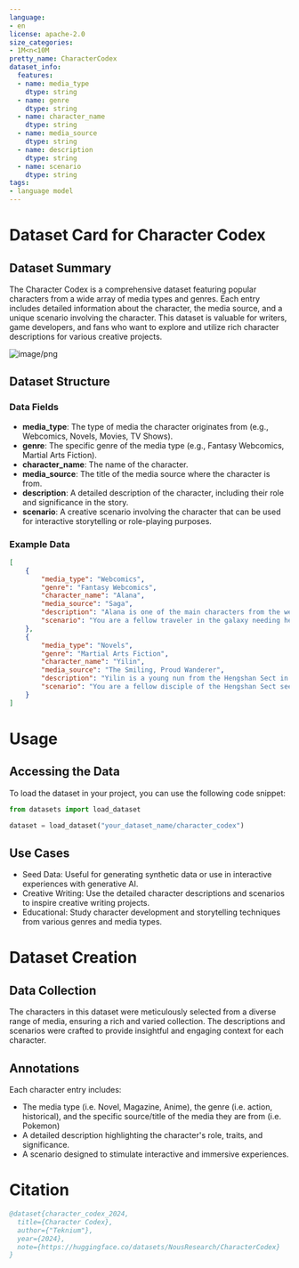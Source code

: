 ```yaml
---
language:
- en
license: apache-2.0
size_categories:
- 1M<n<10M
pretty_name: CharacterCodex
dataset_info:
  features:
  - name: media_type
    dtype: string
  - name: genre
    dtype: string
  - name: character_name
    dtype: string
  - name: media_source
    dtype: string
  - name: description
    dtype: string
  - name: scenario
    dtype: string
tags:
- language model
---
```


# Dataset Card for Character Codex

## Dataset Summary

The Character Codex is a comprehensive dataset featuring popular characters from a wide array of media types and genres. Each entry includes detailed information about the character, the media source, and a unique scenario involving the character. This dataset is valuable for writers, game developers, and fans who want to explore and utilize rich character descriptions for various creative projects.

![image/png](https://cdn-uploads.huggingface.co/production/uploads/6317aade83d8d2fd903192d9/tKIiVoA3I2u_atXlCz9kY.png)

## Dataset Structure

### Data Fields

- **media_type**: The type of media the character originates from (e.g., Webcomics, Novels, Movies, TV Shows).
- **genre**: The specific genre of the media type (e.g., Fantasy Webcomics, Martial Arts Fiction).
- **character_name**: The name of the character.
- **media_source**: The title of the media source where the character is from.
- **description**: A detailed description of the character, including their role and significance in the story.
- **scenario**: A creative scenario involving the character that can be used for interactive storytelling or role-playing purposes.

### Example Data

```json
[
    {
        "media_type": "Webcomics",
        "genre": "Fantasy Webcomics",
        "character_name": "Alana",
        "media_source": "Saga",
        "description": "Alana is one of the main characters from the webcomic \"Saga.\" She is a strong-willed and fiercely protective mother who is on the run with her family in a war-torn galaxy. The story blends elements of fantasy and science fiction, creating a rich and complex narrative.",
        "scenario": "You are a fellow traveler in the galaxy needing help, and Alana offers her assistance while sharing stories of her family's struggles and triumphs."
    },
    {
        "media_type": "Novels",
        "genre": "Martial Arts Fiction",
        "character_name": "Yilin",
        "media_source": "The Smiling, Proud Wanderer",
        "description": "Yilin is a young nun from the Hengshan Sect in Jin Yong's novel \"The Smiling, Proud Wanderer.\" Known for her innocence and kindness, she becomes friends with the protagonist Linghu Chong. Her gentle nature often puts her at odds with the violent world of martial arts.",
        "scenario": "You are a fellow disciple of the Hengshan Sect seeking Yilin's comfort and advice after a particularly brutal conflict. Her gentle demeanor and compassionate words provide solace in a harsh world."
    }
]
```

# Usage
## Accessing the Data
To load the dataset in your project, you can use the following code snippet:
```python
from datasets import load_dataset

dataset = load_dataset("your_dataset_name/character_codex")
```

## Use Cases
- Seed Data: Useful for generating synthetic data or use in interactive experiences with generative AI.
- Creative Writing: Use the detailed character descriptions and scenarios to inspire creative writing projects.
- Educational: Study character development and storytelling techniques from various genres and media types.

# Dataset Creation
## Data Collection
The characters in this dataset were meticulously selected from a diverse range of media, ensuring a rich and varied collection. The descriptions and scenarios were crafted to provide insightful and engaging context for each character.

## Annotations
Each character entry includes:

- The media type (i.e. Novel, Magazine, Anime), the genre (i.e. action, historical), and the specific source/title of the media they are from (i.e. Pokemon)
- A detailed description highlighting the character's role, traits, and significance.
- A scenario designed to stimulate interactive and immersive experiences.

# Citation
```bibtex
@dataset{character_codex_2024,
  title={Character Codex},
  author={"Teknium"},
  year={2024},
  note={https://huggingface.co/datasets/NousResearch/CharacterCodex}
}
```
